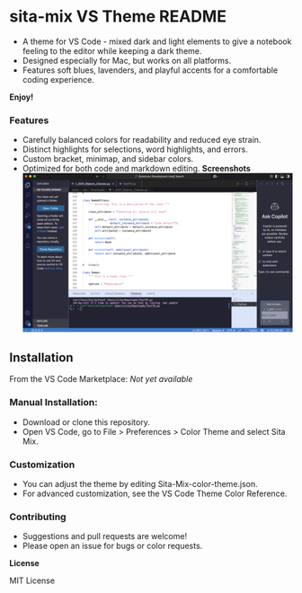 # sita-mix VS Theme README

* A theme for VS Code - mixed dark and light elements to give a notebook feeling to the editor while keeping a dark theme.
* Designed especially for Mac, but works on all platforms.
* Features soft blues, lavenders, and playful accents for a comfortable coding experience.

**Enjoy!**

### Features
* Carefully balanced colors for readability and reduced eye strain.
* Distinct highlights for selections, word highlights, and errors.
* Custom bracket, minimap, and sidebar colors.
* Optimized for both code and markdown editing.
**Screenshots**
![Sita Mix Theme Screenshot](ScreenshotExample.png)

## Installation
From the VS Code Marketplace:
*Not yet available*

### Manual Installation:

* Download or clone this repository.
* Open VS Code, go to File > Preferences > Color Theme and select Sita Mix.

### Customization
* You can adjust the theme by editing Sita-Mix-color-theme.json.
* For advanced customization, see the VS Code Theme Color Reference.

### Contributing
* Suggestions and pull requests are welcome!
* Please open an issue for bugs or color requests.

**License**

MIT License